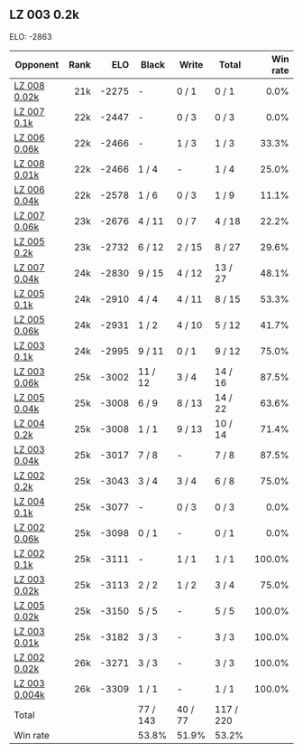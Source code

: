 ## LZ 003 0.2k ##

ELO: -2863

Opponent | Rank | ELO | Black | Write | Total | Win rate
---------|-----:|----:|-------|-------|-------|-------:
[LZ 008 0.02k](LZ%20008%200.02k.md) | 21k | -2275 | - | 0 / 1 | 0 / 1 | 0.0%
[LZ 007 0.1k](LZ%20007%200.1k.md) | 22k | -2447 | - | 0 / 3 | 0 / 3 | 0.0%
[LZ 006 0.06k](LZ%20006%200.06k.md) | 22k | -2466 | - | 1 / 3 | 1 / 3 | 33.3%
[LZ 008 0.01k](LZ%20008%200.01k.md) | 22k | -2466 | 1 / 4 | - | 1 / 4 | 25.0%
[LZ 006 0.04k](LZ%20006%200.04k.md) | 22k | -2578 | 1 / 6 | 0 / 3 | 1 / 9 | 11.1%
[LZ 007 0.06k](LZ%20007%200.06k.md) | 23k | -2676 | 4 / 11 | 0 / 7 | 4 / 18 | 22.2%
[LZ 005 0.2k](LZ%20005%200.2k.md) | 23k | -2732 | 6 / 12 | 2 / 15 | 8 / 27 | 29.6%
[LZ 007 0.04k](LZ%20007%200.04k.md) | 24k | -2830 | 9 / 15 | 4 / 12 | 13 / 27 | 48.1%
[LZ 005 0.1k](LZ%20005%200.1k.md) | 24k | -2910 | 4 / 4 | 4 / 11 | 8 / 15 | 53.3%
[LZ 005 0.06k](LZ%20005%200.06k.md) | 24k | -2931 | 1 / 2 | 4 / 10 | 5 / 12 | 41.7%
[LZ 003 0.1k](LZ%20003%200.1k.md) | 24k | -2995 | 9 / 11 | 0 / 1 | 9 / 12 | 75.0%
[LZ 003 0.06k](LZ%20003%200.06k.md) | 25k | -3002 | 11 / 12 | 3 / 4 | 14 / 16 | 87.5%
[LZ 005 0.04k](LZ%20005%200.04k.md) | 25k | -3008 | 6 / 9 | 8 / 13 | 14 / 22 | 63.6%
[LZ 004 0.2k](LZ%20004%200.2k.md) | 25k | -3008 | 1 / 1 | 9 / 13 | 10 / 14 | 71.4%
[LZ 003 0.04k](LZ%20003%200.04k.md) | 25k | -3017 | 7 / 8 | - | 7 / 8 | 87.5%
[LZ 002 0.2k](LZ%20002%200.2k.md) | 25k | -3043 | 3 / 4 | 3 / 4 | 6 / 8 | 75.0%
[LZ 004 0.1k](LZ%20004%200.1k.md) | 25k | -3077 | - | 0 / 3 | 0 / 3 | 0.0%
[LZ 002 0.06k](LZ%20002%200.06k.md) | 25k | -3098 | 0 / 1 | - | 0 / 1 | 0.0%
[LZ 002 0.1k](LZ%20002%200.1k.md) | 25k | -3111 | - | 1 / 1 | 1 / 1 | 100.0%
[LZ 003 0.02k](LZ%20003%200.02k.md) | 25k | -3113 | 2 / 2 | 1 / 2 | 3 / 4 | 75.0%
[LZ 005 0.02k](LZ%20005%200.02k.md) | 25k | -3150 | 5 / 5 | - | 5 / 5 | 100.0%
[LZ 003 0.01k](LZ%20003%200.01k.md) | 25k | -3182 | 3 / 3 | - | 3 / 3 | 100.0%
[LZ 002 0.02k](LZ%20002%200.02k.md) | 26k | -3271 | 3 / 3 | - | 3 / 3 | 100.0%
[LZ 003 0.004k](LZ%20003%200.004k.md) | 26k | -3309 | 1 / 1 | - | 1 / 1 | 100.0%
Total | | | 77 / 143 | 40 / 77 | 117 / 220 | 
Win rate| | | 53.8% | 51.9% | 53.2% | 
